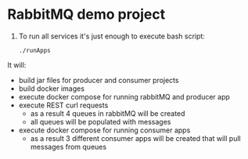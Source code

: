 # RabbitMQ demo project

1. To run all services it's just enough to execute bash script:

    ```./runApps```
    
It will:

* build jar files for producer and consumer projects
* build docker images 
* execute docker compose for running rabbitMQ and producer app
* execute REST curl requests 
	* as a result 4 queues in rabbitMQ will be created
	* all queues will be populated with messages
* execute docker compose for running consumer apps
	* as a result 3 different consumer apps will be created that will pull messages from queues
	
